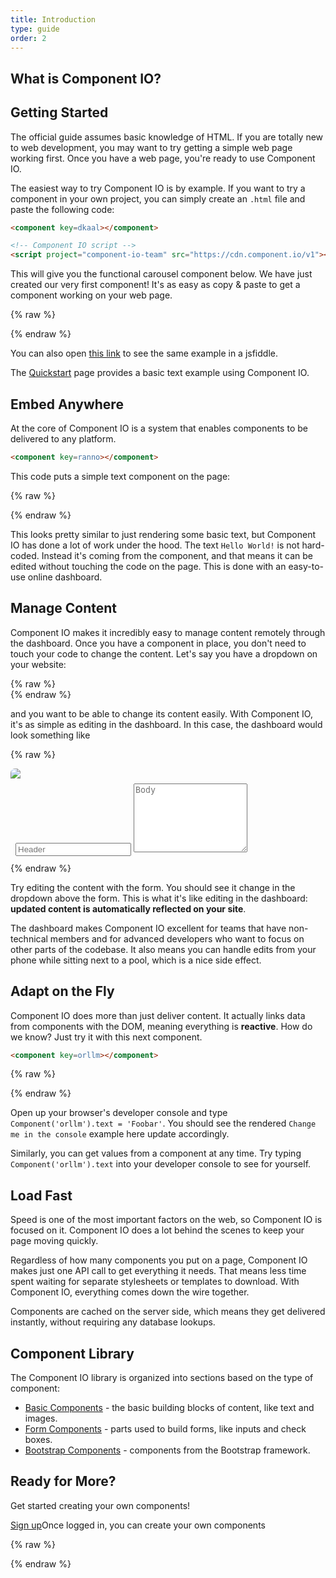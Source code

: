 ```yaml
---
title: Introduction
type: guide
order: 2
---
```


## What is Component IO?
<component key=wjpkw></component>

<!-- Component IO makes it easy to use all kinds of web components to build websites and applications.  Unlike platforms like Wordpress, Component IO **works with every web technology** (including Wordpress), and unlike frameworks like Bootstrap, Component IO **does not require any external styling or javascript**.

The goal of the Component IO platform is to provide components that are **simple to use** with other libraries or existing projects.  That means Component IO is simple to set up, and is also perfectly capable of powering sophisticated Single-Page Applications. -->
<!--- when used in combination with [modern tooling](single-file-components.html) and [supporting libraries](https://github.com/vuejs/awesome-vue#libraries--plugins). -->

<!-- If you are an experienced frontend developer and want to know how Component IO compares to other libraries/frameworks, check out the [Comparison with Other Frameworks](comparison.html). -->

## Getting Started

<p class="tip">The official guide assumes basic knowledge of HTML. If you are totally new to web development, you may want to try getting a simple web page working first.  Once you have a web page, you're ready to use Component IO.</p>
<!-- TODO add a link to a tutorial for getting a basic Component IO template up and running -->

The easiest way to try Component IO is by example. If you want to try a component in your own project, you can simply create an `.html` file and paste the following code:

``` html
<component key=dkaal></component>

<!-- Component IO script -->
<script project="component-io-team" src="https://cdn.component.io/v1"></script>
```

This will give you the functional carousel component below. We have just created our very first component! It's as easy as copy & paste to get a component working on your web page.

{% raw %}
<div class="demo">
  <component key=dkaal></component>
</div>
{% endraw %}


You can also open [this link](https://jsfiddle.net/component/jqhv3e1h/) to see the same example in a jsfiddle.

The [Quickstart](quickstart.html) page provides a basic text example using Component IO.

## Embed Anywhere

At the core of Component IO is a system that enables components to be delivered to any platform.

``` html
<component key=ranno></component>
```
This code puts a simple text component on the page:

{% raw %}
<div class="demo">
  <component key=ranno></component>
</div>
{% endraw %}

This looks pretty similar to just rendering some basic text, but Component IO has done a lot of work under the hood. The text `Hello World!` is not hard-coded. Instead it's coming from the component, and that means it can be edited without touching the code on the page. This is done with an easy-to-use online dashboard.

## Manage Content

Component IO makes it incredibly easy to manage content remotely through the dashboard. Once you have a component in place, you don't need to touch your code to change the content. Let's say you have a dropdown on your website:


{% raw %}
<br>
<component key=nkddb></component>
{% endraw %}

and you want to be able to change its content easily. With Component IO, it's as simple as editing in the dashboard. In this case, the dashboard would look something like

{% raw %}
<div id="dashboard-1" class="demo" style="padding: 0px; border-radius: 7px; overflow: hidden;">
  <div class="card">
    <img src="https://res.cloudinary.com/component/image/upload/c_crop,g_north,h_200,w_900/c_scale,w_600/v1489347018/dashboard_screenshot.png"/>
    <div class="card-block" style="padding: 0.5rem">
      <input type="text" class="form-control" style="max-width: 95%; margin-bottom: 3px; color: black;" v-model="title" :change="setDropdownText()" placeholder="Header">
      <textarea id="mock-dashboard-textarea" class="form-control" style="max-width: 95%; min-height: 110px;" v-model="body" placeholder="Body"></textarea>
    </div>
  </div>
</div>
<script>
  var dashboard1 = new Vue({
    el: '#dashboard-1',
    data: { title: '', body: '' },
    methods: {
      setDropdownText: function() {
        if (!window.Component) return
        Component.ready(function() {
          Component("nkddb").items[0].title = dashboard1.title || ''
          Component("nkddb").items[0].body = dashboard1.body || ''
        })
      }
    }
  })
</script>
{% endraw %}

Try editing the content with the form. You should see it change in the dropdown above the form. This is what it's like editing in the dashboard: **updated content is automatically reflected on your site**.

The dashboard makes Component IO excellent for teams that have non-technical members and for advanced developers who want to focus on other parts of the codebase. It also means you can handle edits from your phone while sitting next to a pool, which is a nice side effect.

## Adapt on the Fly

Component IO does more than just deliver content. It actually links data from components with the DOM, meaning everything is **reactive**. How do we know? Just try it with this next component.

``` html
<component key=orllm></component>
```
{% raw %}
<div class="demo">
  <component key=orllm></component>
</div>
{% endraw %}

Open up your browser's developer console and type `Component('orllm').text = 'Foobar'`. You should see the rendered `Change me in the console` example here update accordingly.

Similarly, you can get values from a component at any time. Try typing `Component('orllm').text` into your developer console to see for yourself.

<!-- ## The Component IO library

Component IO is designed to cover all of the basics needed for a website: from navigation to dropdown menus, carousels, footers, and loading screens. We work with the open source community to find what developers want and then to build components for those needs.

You can browse the library [here](), and if you have suggestions for components you can do so [here](). -->

## Load Fast

Speed is one of the most important factors on the web, so Component IO is focused on it. Component IO does a lot behind the scenes to keep your page moving quickly.

Regardless of how many components you put on a page, Component IO makes just one API call to get everything it needs. That means less time spent waiting for separate stylesheets or templates to download.  With Component IO, everything comes down the wire together.

Components are cached on the server side, which means they get delivered instantly, without requiring any database lookups.

<!-- With Component IO's geographically distributed network of servers, your users will probably see faster speed -->
<!-- When using images with Component IO, you can choose to have them automatically sized according to the user's screen size. This makes components especially fast on mobile, and also improves performance for desktop too. -->

<!-- ## Speed vs CDN -->

## Component Library

The Component IO library is organized into sections based on the type of component:

- [Basic Components](/v1/guide/basics.html) - the basic building blocks of content, like text and images.
- [Form Components](/v1/guide/form.html) - parts used to build forms, like inputs and check boxes.
- [Bootstrap Components](/v1/guide/bootstrap.html) - components from the Bootstrap framework.
<!-- - [Other Components](/v1/guide/other.html) - components that don't easily fit into other categories. -->

## Ready for More?

Get started creating your own components!

<div id="downloads">
  <a class="button" href="https://component.io/auth">Sign up</a><span class="light info">Once logged in, you can create your own components</span>
</div>

{% raw %}
<script src="https://cdnjs.cloudflare.com/ajax/libs/tinymce/4.5.5/tinymce.min.js"></script>
<!-- Component IO script -->
<script project="component-io-team" src="https://cdn.component.io/v1"></script>
<script>
  Component.ready(function() {
    if (!dashboard1 || !Component("nkddb").items) return
    dashboard1.title = Component("nkddb").items[0].title
    dashboard1.body = Component("nkddb").items[0].body
    tinymce.init({
      selector: '#mock-dashboard-textarea',    
      min_height: 80,
      plugins: ['paste', 'code', 'hr', 'link'],
      menubar: false,
      toolbar: 'formatselect | bold italic | link hr code',
      statusbar: false,
      init_instance_callback: function (editor) {
        editor.on('change', function (e) {
          dashboard1.body = editor.getContent()
          dashboard1.setDropdownText()
        })
        editor.on('keyup', function (e) {
          dashboard1.body = editor.getContent()
          dashboard1.setDropdownText()
        })
      }
    })
  })
</script>
{% endraw %}

<style>
  .mce-tinymce { border-color: #f2f2f2 !important; }
  .mce-tinymce .mce-container { border-color: #cfd8dc !important; }
  textarea[id*='ui-tinymce-'] {
    display: none !important;
    opacity: 0 !important;
    visibility: hidden !important;
  }
  @media (max-width: 640px) {
    .mce-floatpanel {
      max-width: 100% !important;
      overflow-x: scroll;
    }
  }
</style>
